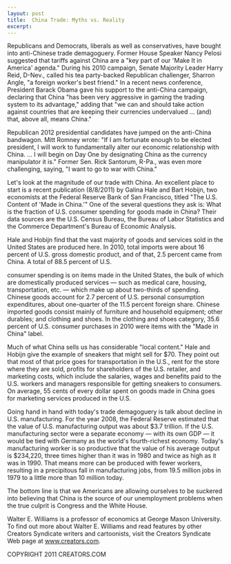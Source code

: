 ```yaml
---
layout: post
title:  China Trade: Myths vs. Reality
excerpt:
---
```


Republicans and Democrats, liberals as well as conservatives, have bought into anti-Chinese trade demagoguery. Former House Speaker Nancy Pelosi suggested that tariffs against China are a "key part of our 'Make It in America' agenda." During his 2010 campaign, Senate Majority Leader Harry Reid, D-Nev., called his tea party-backed Republican challenger, Sharron Angle, "a foreign worker's best friend." In a recent news conference, President Barack Obama gave his support to the anti-China campaign, declaring that China "has been very aggressive in gaming the trading system to its advantage," adding that "we can and should take action against countries that are keeping their currencies undervalued ... (and) that, above all, means China."

Republican 2012 presidential candidates have jumped on the anti-China bandwagon. Mitt Romney wrote: "If I am fortunate enough to be elected president, I will work to fundamentally alter our economic relationship with China. ... I will begin on Day One by designating China as the currency manipulator it is." Former Sen. Rick Santorum, R-Pa., was even more challenging, saying, "I want to go to war with China."

Let's look at the magnitude of our trade with China. An excellent place to start is a recent publication (8/8/2011) by Galina Hale and Bart Hobijn, two economists at the Federal Reserve Bank of San Francisco, titled "The U.S. Content of 'Made in China.'" One of the several questions they ask is: What is the fraction of U.S. consumer spending for goods made in China? Their data sources are the U.S. Census Bureau, the Bureau of Labor Statistics and the Commerce Department's Bureau of Economic Analysis.

Hale and Hobijn find that the vast majority of goods and services sold in the United States are produced here. In 2010, total imports were about 16 percent of U.S. gross domestic product, and of that, 2.5 percent came from China. A total of 88.5 percent of U.S.

 consumer spending is on items made in the United States, the bulk of which are domestically produced services — such as medical care, housing, transportation, etc. — which make up about two-thirds of spending. Chinese goods account for 2.7 percent of U.S. personal consumption expenditures, about one-quarter of the 11.5 percent foreign share. Chinese imported goods consist mainly of furniture and household equipment; other durables; and clothing and shoes. In the clothing and shoes category, 35.6 percent of U.S. consumer purchases in 2010 were items with the "Made in China" label.

Much of what China sells us has considerable "local content." Hale and Hobijn give the example of sneakers that might sell for $70. They point out that most of that price goes for transportation in the U.S., rent for the store where they are sold, profits for shareholders of the U.S. retailer, and marketing costs, which include the salaries, wages and benefits paid to the U.S. workers and managers responsible for getting sneakers to consumers. On average, 55 cents of every dollar spent on goods made in China goes for marketing services produced in the U.S.

Going hand in hand with today's trade demagoguery is talk about decline in U.S. manufacturing. For the year 2008, the Federal Reserve estimated that the value of U.S. manufacturing output was about $3.7 trillion. If the U.S. manufacturing sector were a separate economy — with its own GDP — it would be tied with Germany as the world's fourth-richest economy. Today's manufacturing worker is so productive that the value of his average output is $234,220, three times higher than it was in 1980 and twice as high as it was in 1990. That means more can be produced with fewer workers, resulting in a precipitous fall in manufacturing jobs, from 19.5 million jobs in 1979 to a little more than 10 million today.

The bottom line is that we Americans are allowing ourselves to be suckered into believing that China is the source of our unemployment problems when the true culprit is Congress and the White House.

Walter E. Williams is a professor of economics at George Mason University. To find out more about Walter E. Williams and read features by other Creators Syndicate writers and cartoonists, visit the Creators Syndicate Web page at www.creators.com.

COPYRIGHT 2011 CREATORS.COM
